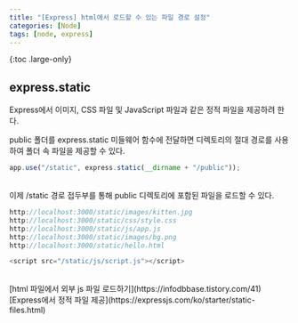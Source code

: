 ```yaml
---
title: "[Express] html에서 로드할 수 있는 파일 경로 설정"
categories: [Node]
tags: [node, express]
---
```


{:toc .large-only}

## express.static

Express에서 이미지, CSS 파일 및 JavaScript 파일과 같은 정적 파일을 제공하려 한다.

public 폴더를 express.static 미들웨어 함수에 전달하면 디렉토리의 절대 경로를 사용하여 폴더 속 파일을 제공할 수 있다.

```js
app.use("/static", express.static(__dirname + "/public"));
```

<br/>
이제 /static 경로 접두부를 통해 public 디렉토리에 포함된 파일을 로드할 수 있다.

```js
http://localhost:3000/static/images/kitten.jpg
http://localhost:3000/static/css/style.css
http://localhost:3000/static/js/app.js
http://localhost:3000/static/images/bg.png
http://localhost:3000/static/hello.html
```

```js
<script src="/static/js/script.js"></script>
```

<br/>
[html 파일에서 외부 js 파일 로드하기](https://infodbbase.tistory.com/41)<br/>
[Express에서 정적 파일 제공](https://expressjs.com/ko/starter/static-files.html)
